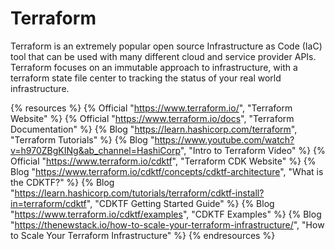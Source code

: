# Terraform

Terraform is an extremely popular open source Infrastructure as Code (IaC) tool that can be used with many different cloud and service provider APIs. Terraform focuses on an immutable approach to infrastructure, with a terraform state file center to tracking the status of your real world infrastructure.

{% resources %}
  {% Official "https://www.terraform.io/", "Terraform Website" %}
  {% Official "https://www.terraform.io/docs", "Terraform Documentation" %}
  {% Blog "https://learn.hashicorp.com/terraform", "Terraform Tutorials" %}
  {% Blog "https://www.youtube.com/watch?v=h970ZBgKINg&ab_channel=HashiCorp", "Intro to Terraform Video" %}
  {% Official "https://www.terraform.io/cdktf", "Terraform CDK Website" %}
  {% Blog "https://www.terraform.io/cdktf/concepts/cdktf-architecture", "What is the CDKTF?" %}
  {% Blog "https://learn.hashicorp.com/tutorials/terraform/cdktf-install?in=terraform/cdktf", "CDKTF Getting Started Guide" %}
  {% Blog "https://www.terraform.io/cdktf/examples", "CDKTF Examples" %}
  {% Blog "https://thenewstack.io/how-to-scale-your-terraform-infrastructure/", "How to Scale Your Terraform Infrastructure" %}
{% endresources %}
